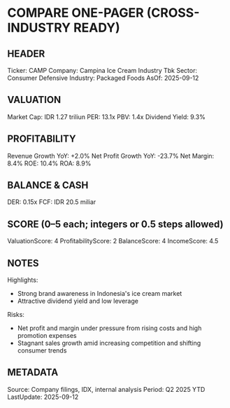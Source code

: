 # COMPARE ONE-PAGER (CROSS-INDUSTRY READY)

## HEADER
Ticker: CAMP
Company: Campina Ice Cream Industry Tbk
Sector: Consumer Defensive
Industry: Packaged Foods
AsOf: 2025-09-12

## VALUATION
Market Cap: IDR 1.27 triliun
PER: 13.1x
PBV: 1.4x
Dividend Yield: 9.3%

## PROFITABILITY
Revenue Growth YoY: +2.0%
Net Profit Growth YoY: -23.7%
Net Margin: 8.4%
ROE: 10.4%
ROA: 8.9%

## BALANCE & CASH
DER: 0.15x
FCF: IDR 20.5 miliar

## SCORE (0–5 each; integers or 0.5 steps allowed)
ValuationScore: 4
ProfitabilityScore: 2
BalanceScore: 4
IncomeScore: 4.5

## NOTES
Highlights:
- Strong brand awareness in Indonesia's ice cream market
- Attractive dividend yield and low leverage

Risks:
- Net profit and margin under pressure from rising costs and high promotion expenses
- Stagnant sales growth amid increasing competition and shifting consumer trends

## METADATA
Source: Company filings, IDX, internal analysis
Period: Q2 2025 YTD
LastUpdate: 2025-09-12